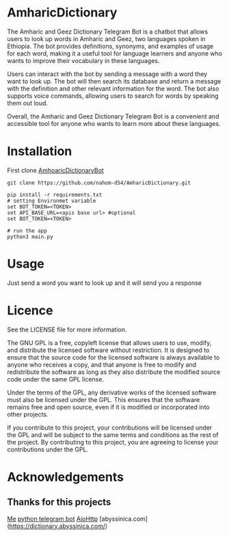 # AmharicDictionary

The Amharic and Geez Dictionary Telegram Bot is a chatbot that allows users to look up words in Amharic and Geez, two languages spoken in Ethiopia. The bot provides definitions, synonyms, and examples of usage for each word, making it a useful tool for language learners and anyone who wants to improve their vocabulary in these languages.

Users can interact with the bot by sending a message with a word they want to look up. The bot will then search its database and return a message with the definition and other relevant information for the word. The bot also supports voice commands, allowing users to search for words by speaking them out loud.

Overall, the Amharic and Geez Dictionary Telegram Bot is a convenient and accessible tool for anyone who wants to learn more about these languages.

# Installation
First clone [AmhoaricDictionaryBot](https://github.com/nahom-d54/AmharicDictionary)
``` shell
git clone https://github.com/nahom-d54/AmharicDictionary.git

pip install -r requirements.txt
# setting Environmet variable
set BOT_TOKEN=<TOKEN>
set API_BASE_URL=<apis base url> #optional
set BOT_TOKEN=<TOKEN>

# run the app
python3 main.py

```
# Usage
Just send a word you want to look up and it will send you a response

# Licence 
See the LICENSE file for more information.

The GNU GPL is a free, copyleft license that allows users to use, modify, and distribute the licensed software without restriction. It is designed to ensure that the source code for the licensed software is always available to anyone who receives a copy, and that anyone is free to modify and redistribute the software as long as they also distribute the modified source code under the same GPL license.

Under the terms of the GPL, any derivative works of the licensed software must also be licensed under the GPL. This ensures that the software remains free and open source, even if it is modified or incorporated into other projects.

If you contribute to this project, your contributions will be licensed under the GPL and will be subject to the same terms and conditions as the rest of the project. By contributing to this project, you are agreeing to license your contributions under the GPL.

# Acknowledgements
  ## Thanks for this projects 
 [Me](https://t.me/nahom_d54)
 [python telegram bot](https://github.com/python-telegram-bot/python-telegram-bot)
 [AioHttp](https://docs.aiohttp.org/en/stable/)
 [abyssinica.com] (https://dictionary.abyssinica.com/)
